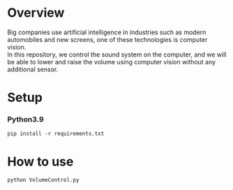 # Overview
Big companies use artificial intelligence in industries such as modern automobiles and new screens, one of these technologies is computer vision.  
In this repository, we control the sound system on the computer, and we will be able to lower and raise the volume using computer vision without any additional sensor.

# Setup
### Python3.9  
`pip install -r requirements.txt`  

# How to use
`python VolumeControl.py`
